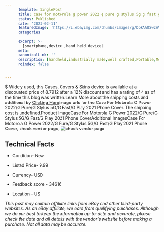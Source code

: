 ```yaml
---
      template: SinglePost
      title: case for motorola g power 2022 g pure g stylus 5g g fast g play 2021 phone cover
      status: Published
      date: '2023-02-11'
      featuredImage: 'https://i.ebayimg.com/thumbs/images/g/DbkAAOSwzAVidwgI/s-l225.jpg'
      categories: 

      excerpt: >-
        [smartphone,device ,hand held device]
      meta:
      canonicalLink: ''
      description: [handheld,industrially made,well crafted,Portable,Mobile,Compact,Convenient,Lightweight,Maneuverable,Man-portable,Miniature,Carriable,Hand-held,Light,Holdable,Transportable,Mobile device,Pocket-sized,On-the-go,Wireless,Cordless,Compact size,Convenient size, smartphone,device ,hand held device]
      noindex: false

        
---
```

$
    Widely used, this Cases, Covers & Skins device is available at a discounted price of 8.7912 after a 12% discount and has a rating of 4 as of the time this blog was written.Learn More about the shipping costs and additional by [Clicking Here](https://www.ebay.com/itm/255526230954?hash=item3b7e8cdbaa%3Ag%3ADbkAAOSwzAVidwgI&mkevt=1&mkcid=1&mkrid=711-53200-19255-0&campid=%253CePNCampaignId%253E&customid=%253CreferenceId%253E&toolid=10049)image urls for the Case For Motorola G Power 2022/G Pure/G Stylus 5G/G Fast/G Play 2021 Phone Cover. The shipping cost is undefined.Product ImageCase For Motorola G Power 2022/G Pure/G Stylus 5G/G Fast/G Play 2021 Phone CoverAdditional ImagesCase For Motorola G Power 2022/G Pure/G Stylus 5G/G Fast/G Play 2021 Phone Cover, check vendor page, ![check vendor page](https://origin-galleryplus.ebayimg.com/ws/web/255526230954_2_0_1/225x225.jpg,https://origin-galleryplus.ebayimg.com/ws/web/255526230954_3_0_1/225x225.jpg,https://origin-galleryplus.ebayimg.com/ws/web/255526230954_4_0_1/225x225.jpg,https://origin-galleryplus.ebayimg.com/ws/web/255526230954_5_0_1/225x225.jpg,https://origin-galleryplus.ebayimg.com/ws/web/255526230954_6_0_1/225x225.jpg,https://origin-galleryplus.ebayimg.com/ws/web/255526230954_7_0_1/225x225.jpg,https://origin-galleryplus.ebayimg.com/ws/web/255526230954_8_0_1/225x225.jpg,https://origin-galleryplus.ebayimg.com/ws/web/255526230954_9_0_1/225x225.jpg,https://origin-galleryplus.ebayimg.com/ws/web/255526230954_10_0_1/225x225.jpg,https://origin-galleryplus.ebayimg.com/ws/web/255526230954_11_0_1/225x225.jpg,https://origin-galleryplus.ebayimg.com/ws/web/255526230954_12_0_1/225x225.jpg)
    
    

 ## Technical Facts 



     
      

 - Condition- New 


      

 - Listed Price- 9.99 


      

 - Currency- USD 


      

 - Feedback score - 34616 


      

 - Location - US 


      
      

 *_This post may contain affiliate links from eBay and other third-party websites. As an eBay affiliate, we earn from qualifying purchases. Although we do our best to keep the information up-to-date and accurate, please check the date and all details with the vendor's website before making a purchase. Not all data may be accurate._*



    
    
    
    
    